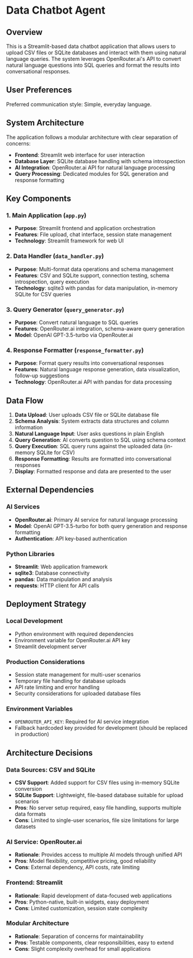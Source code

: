 # Data Chatbot Agent

## Overview

This is a Streamlit-based data chatbot application that allows users to upload CSV files or SQLite databases and interact with them using natural language queries. The system leverages OpenRouter.ai's API to convert natural language questions into SQL queries and format the results into conversational responses.

## User Preferences

Preferred communication style: Simple, everyday language.

## System Architecture

The application follows a modular architecture with clear separation of concerns:

- **Frontend**: Streamlit web interface for user interaction
- **Database Layer**: SQLite database handling with schema introspection
- **AI Integration**: OpenRouter.ai API for natural language processing
- **Query Processing**: Dedicated modules for SQL generation and response formatting

## Key Components

### 1. Main Application (`app.py`)
- **Purpose**: Streamlit frontend and application orchestration
- **Features**: File upload, chat interface, session state management
- **Technology**: Streamlit framework for web UI

### 2. Data Handler (`data_handler.py`)
- **Purpose**: Multi-format data operations and schema management
- **Features**: CSV and SQLite support, connection testing, schema introspection, query execution
- **Technology**: sqlite3 with pandas for data manipulation, in-memory SQLite for CSV queries

### 3. Query Generator (`query_generator.py`)
- **Purpose**: Convert natural language to SQL queries
- **Features**: OpenRouter.ai integration, schema-aware query generation
- **Model**: OpenAI GPT-3.5-turbo via OpenRouter.ai

### 4. Response Formatter (`response_formatter.py`)
- **Purpose**: Format query results into conversational responses
- **Features**: Natural language response generation, data visualization, follow-up suggestions
- **Technology**: OpenRouter.ai API with pandas for data processing

## Data Flow

1. **Data Upload**: User uploads CSV file or SQLite database file
2. **Schema Analysis**: System extracts data structures and column information
3. **Natural Language Input**: User asks questions in plain English
4. **Query Generation**: AI converts question to SQL using schema context
5. **Query Execution**: SQL query runs against the uploaded data (in-memory SQLite for CSV)
6. **Response Formatting**: Results are formatted into conversational responses
7. **Display**: Formatted response and data are presented to the user

## External Dependencies

### AI Services
- **OpenRouter.ai**: Primary AI service for natural language processing
- **Model**: OpenAI GPT-3.5-turbo for both query generation and response formatting
- **Authentication**: API key-based authentication

### Python Libraries
- **Streamlit**: Web application framework
- **sqlite3**: Database connectivity
- **pandas**: Data manipulation and analysis
- **requests**: HTTP client for API calls

## Deployment Strategy

### Local Development
- Python environment with required dependencies
- Environment variable for OpenRouter.ai API key
- Streamlit development server

### Production Considerations
- Session state management for multi-user scenarios
- Temporary file handling for database uploads
- API rate limiting and error handling
- Security considerations for uploaded database files

### Environment Variables
- `OPENROUTER_API_KEY`: Required for AI service integration
- Fallback hardcoded key provided for development (should be replaced in production)

## Architecture Decisions

### Data Sources: CSV and SQLite
- **CSV Support**: Added support for CSV files using in-memory SQLite conversion
- **SQLite Support**: Lightweight, file-based database suitable for upload scenarios
- **Pros**: No server setup required, easy file handling, supports multiple data formats
- **Cons**: Limited to single-user scenarios, file size limitations for large datasets

### AI Service: OpenRouter.ai
- **Rationale**: Provides access to multiple AI models through unified API
- **Pros**: Model flexibility, competitive pricing, good reliability
- **Cons**: External dependency, API costs, rate limiting

### Frontend: Streamlit
- **Rationale**: Rapid development of data-focused web applications
- **Pros**: Python-native, built-in widgets, easy deployment
- **Cons**: Limited customization, session state complexity

### Modular Architecture
- **Rationale**: Separation of concerns for maintainability
- **Pros**: Testable components, clear responsibilities, easy to extend
- **Cons**: Slight complexity overhead for small applications